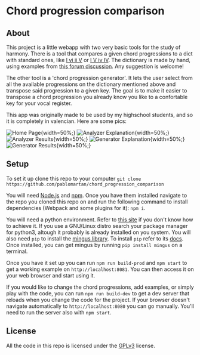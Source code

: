 # Chord progression comparison
## About
This project is a little webapp with two very basic tools for the study of
harmony. There is a tool that compares a given chord progressions to a dict
with standard ones, like [I vi ii V](https://www.youtube.com/watch?v=MrTz5xjmso4)
or [I V iv IV](https://www.youtube.com/watch?v=0mPAO0R8uuQ). The dictionary is
made by hand, using examples from [this forum
discussion](https://www.hispasonic.com/foros/armonia-pop-para-torpes/501174).
Any suggestion is welcome!

The other tool is a 'chord progression generator'. It lets the user select from
all the available progressions on the dictionary mentioned above and transpose
said progression to a given key. The goal is to make it easier to transpose a
chord progression you already know you like to a confortable key for your vocal
register.

This app was originally made to be used by my highschool students, and so it is
completely in valencian. Here are some pics:

![Home Page](shots/home.png){width=50%;}
![Analyzer Explanation](shots/an-expl.png){width=50%;}
![Analyzer Results](shots/an-res.png){width=50%;}
![Generator Explanation](shots/gen-expl.png){width=50%;}
![Generator Results](shots/gen-res.png){width=50%;}

## Setup
To set it up clone this repo to your computer
`git clone https://github.com/pablomartan/chord_progression_comparison`

You will need [Node.js](https://nodejs.org/en/) and [npm](https://www.npmjs.com/).
Once you have them installed navigate to the repo you cloned this repo on and
run the following command to install dependencies (Webpack and some plugins for
it):
`npm i`.

You will need a python environment. Refer to [this
site](https://wiki.python.org/moin/BeginnersGuide/Download) if you don't know
how to achieve it. If you use a GNU/Linux distro search your package manager
for python3, altough it probably is already installed on you system. You will
also need `pip` to install the [mingus library](https://github.com/bspaans/python-mingus).
To install `pip` refer to its
[docs](https://pip.pypa.io/en/stable/installation/). Once installed, you can
get mingus by running `pip install mingus` on a terminal.

Once you have it set up you can run `npm run build-prod` and `npm start` to get
a working example on `http://localhost:8081`. You can then access it on your
web browser and start using it.

If you would like to change the chord
progressions, add examples, or simply play with the code, you can run `npm run
build-dev` to get a dev server that reloads when you change the code for the
project. If your browser doesn't navigate automatically to
`http://localhost:8080` you can go manually. You'll need to run the server also
with `npm start`.

## License
All the code in this repo is licensed under the [GPLv3](./LICENSE) license.

